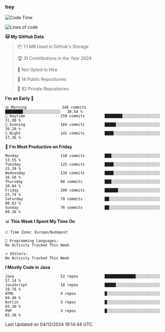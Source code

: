 ### hey

<!--START_SECTION:waka-->
![Code Time](http://img.shields.io/badge/Code%20Time-1%2C037%20hrs%202%20mins-blue)

![Lines of code](https://img.shields.io/badge/From%20Hello%20World%20I%27ve%20Written-1.1%20million%20lines%20of%20code-blue)

**🐱 My GitHub Data** 

> 📦 1.1 MB Used in GitHub's Storage 
 > 
> 🏆 31 Contributions in the Year 2024
 > 
> 🚫 Not Opted to Hire
 > 
> 📜 14 Public Repositories 
 > 
> 🔑 82 Private Repositories 
 > 
**I'm an Early 🐤** 

```text
🌞 Morning                248 commits         ████████░░░░░░░░░░░░░░░░░   30.54 % 
🌆 Daytime                259 commits         ████████░░░░░░░░░░░░░░░░░   31.90 % 
🌃 Evening                164 commits         █████░░░░░░░░░░░░░░░░░░░░   20.20 % 
🌙 Night                  141 commits         ████░░░░░░░░░░░░░░░░░░░░░   17.36 % 
```
📅 **I'm Most Productive on Friday** 

```text
Monday                   110 commits         ███░░░░░░░░░░░░░░░░░░░░░░   13.55 % 
Tuesday                  125 commits         ████░░░░░░░░░░░░░░░░░░░░░   15.39 % 
Wednesday                134 commits         ████░░░░░░░░░░░░░░░░░░░░░   16.50 % 
Thursday                 88 commits          ███░░░░░░░░░░░░░░░░░░░░░░   10.84 % 
Friday                   209 commits         ██████░░░░░░░░░░░░░░░░░░░   25.74 % 
Saturday                 70 commits          ██░░░░░░░░░░░░░░░░░░░░░░░   08.62 % 
Sunday                   76 commits          ██░░░░░░░░░░░░░░░░░░░░░░░   09.36 % 
```


📊 **This Week I Spent My Time On** 

```text
🕑︎ Time Zone: Europe/Budapest

💬 Programming Languages: 
No Activity Tracked This Week

🔥 Editors: 
No Activity Tracked This Week
```

**I Mostly Code in Java** 

```text
Java                     52 repos            ██████████████░░░░░░░░░░░   57.14 % 
JavaScript               18 repos            █████░░░░░░░░░░░░░░░░░░░░   19.78 % 
HTML                     4 repos             █░░░░░░░░░░░░░░░░░░░░░░░░   04.40 % 
Kotlin                   3 repos             █░░░░░░░░░░░░░░░░░░░░░░░░   03.30 % 
PHP                      3 repos             █░░░░░░░░░░░░░░░░░░░░░░░░   03.30 % 
```




 Last Updated on 04/12/2024 19:14:44 UTC
<!--END_SECTION:waka-->
